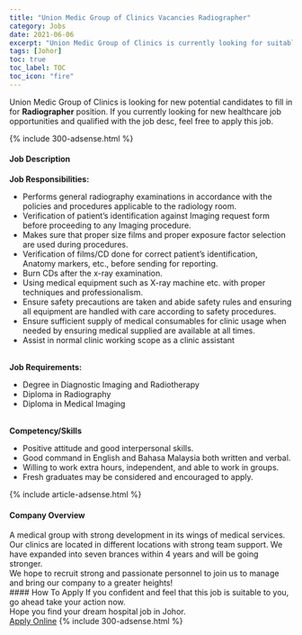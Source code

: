 ```yaml
---
title: "Union Medic Group of Clinics Vacancies Radiographer" 
category: Jobs 
date: 2021-06-06 
excerpt: "Union Medic Group of Clinics is currently looking for suitable person to fill in the Radiographer which positioned at Johor" 
tags: [Johor] 
toc: true 
toc_label: TOC 
toc_icon: "fire" 
--- 
```


<p>Union Medic Group of Clinics is looking for new potential candidates to fill in for <b>Radiographer</b> position. If you currently looking for new healthcare job opportunities and qualified with the job desc, feel free to apply this job.
</p>{% include 300-adsense.html %} 
<div><div><h4>Job Description</h4></div><div><div><span><div><div><strong>Job Responsibilities:</strong><ul><li>Performs general radiography examinations in accordance with the policies and procedures applicable to the radiology room.</li><li>Verification of patient&#8217;s identification against Imaging request form before proceeding to any Imaging procedure.</li><li>Makes sure that proper size films and proper exposure factor selection are used during procedures.</li><li>Verification of films/CD done for correct patient&#8217;s identification, Anatomy markers, etc., before sending for reporting.</li><li>Burn CDs after the x-ray examination.</li><li>Using medical equipment such as X-ray machine etc. with proper techniques and professionalism.</li><li>Ensure safety precautions are taken and abide safety rules and ensuring all equipment are handled with care according to safety procedures.</li><li>Ensure sufficient supply of medical consumables for clinic usage when needed by ensuring medical supplied are available at all times.</li><li>Assist in normal clinic working scope as a clinic assistant&#160;</li></ul><br><strong>Job Requirements:</strong><ul><li>Degree in Diagnostic Imaging and Radiotherapy</li><li>Diploma in Radiography</li><li>Diploma in Medical Imaging</li></ul><br><strong>Competency/Skills</strong><ul><li>Positive attitude and good interpersonal skills.</li><li>Good command in English and Bahasa Malaysia both written and verbal.</li><li>Willing to work extra hours, independent, and able to work in groups.</li><li>Fresh graduates may be considered and encouraged to apply.</li></ul></div></div></span></div></div></div> 
{% include article-adsense.html %} 
<div><div><h4>Company Overview</h4></div><div><div><span><div><div>A medical group with strong development in its wings of medical services. Our clinics are located in different locations with strong team support. We have expanded into seven brances within 4 years and will be going stronger.&#160;</div>
<div>We hope to recruit strong and passionate personnel to join us to manage and bring our company to a greater heights!</div></div></span></div></div></div> 
#### How To Apply 
If you confident and feel that this job is suitable to you, go ahead take your action now. <br/> 
Hope you find your dream hospital job in Johor. <br/> 
<a href="https://www.jobstreet.com.my/en/job/radiographer-4560888?jobId=jobstreet-my-job-4560888" class="btn btn--warning" target="_blank" rel="nofollow noopenner">Apply Online</a> 
{% include 300-adsense.html %} 